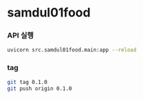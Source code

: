 # samdul01food

### API 실행
```bash
uvicorn src.samdul01food.main:app --reload
```

### tag
```bash
git tag 0.1.0
git push origin 0.1.0
```
